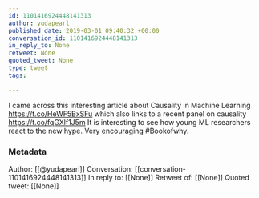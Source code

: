 ```yaml
---
id: 1101416924448141313
author: yudapearl
published_date: 2019-03-01 09:40:32 +00:00
conversation_id: 1101416924448141313
in_reply_to: None
retweet: None
quoted_tweet: None
type: tweet
tags:

---
```


I came across this interesting article about Causality in Machine Learning
https://t.co/HeWF5BxSFu which also links to a recent panel on causality  https://t.co/fqGXlf1J5m It is interesting to see how young ML researchers react to the new hype. Very encouraging #Bookofwhy.

### Metadata

Author: [[@yudapearl]]
Conversation: [[conversation-1101416924448141313]]
In reply to: [[None]]
Retweet of: [[None]]
Quoted tweet: [[None]]
